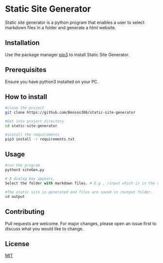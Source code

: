 # Static Site Generator

Static site generator is a python program that enables a user to select markdown files in a folder and generate a html website.

## Installation

Use the package manager [pip3](https://pip.pypa.io/en/stable/) to install Static Site Generator.

## Prerequisites
Ensure you have python3 installed on your PC.

## How to install
```bash
#clone the project
git clone https://github.com/Benson306/static-site-generator

#Get into project directory
cd static-site-generator

#install the requirements
pip3 install -r requirements.txt
```

## Usage

```python
#run the program
python3 siteGen.py

# A dialog box appears. 
Select the folder with markdown files. # E.g , /input which is in the root directory of our project.

#The static site is generated and files are saved in /output folder.
cd output
```

## Contributing

Pull requests are welcome. For major changes, please open an issue first
to discuss what you would like to change.

## License

[MIT](https://choosealicense.com/licenses/mit/)